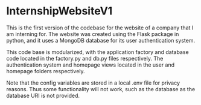 # InternshipWebsiteV1

This is the first version of the codebase for the website of a company that I am interning for. The website was created using the Flask package in python, and it uses a MongoDB database for its user authentication system.

This code base is modularized, with the application factory and database code located in the factory.py and db.py files respectively. The authentication system and homepage views located in the user and homepage folders respectively.

Note that the config variables are stored in a local .env file for privacy reasons. Thus some functionality will not work, such as the database as the database URI is not provided.
